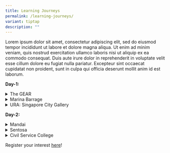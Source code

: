 ```yaml
---
title: Learning Journeys
permalink: /learning-journeys/
variant: tiptap
description: ""
---
```

<p>Lorem ipsum dolor sit amet, consectetur adipiscing elit, sed do eiusmod
tempor incididunt ut labore et dolore magna aliqua. Ut enim ad minim veniam,
quis nostrud exercitation ullamco laboris nisi ut aliquip ex ea commodo
consequat. Duis aute irure dolor in reprehenderit in voluptate velit esse
cillum dolore eu fugiat nulla pariatur. Excepteur sint occaecat cupidatat
non proident, sunt in culpa qui officia deserunt mollit anim id est laborum.</p>
<p></p>
<p><strong>Day-1:</strong>
</p>
<div data-type="detailGroup" class="isomer-accordion isomer-accordion-white">
<details class="isomer-details">
<summary>The GEAR</summary>
<div data-type="detailsContent" class="isomer-details-content">
<p>Lorem ipsum</p>
<div class="isomer-image-wrapper">
<img style="width: 100%" height="auto" width="100%" alt="" src="/images/08_KN_speakers_WSF.jpg">
</div>
</div>
</details>
<details class="isomer-details">
<summary>Marina Barrage</summary>
<div data-type="detailsContent" class="isomer-details-content">
<p></p>
</div>
</details>
<details class="isomer-details">
<summary>URA: Singapore City Gallery</summary>
<div data-type="detailsContent" class="isomer-details-content">
<p>Lorem ipsum</p>
</div>
</details>
</div>
<p></p>
<p><strong>Day-2:</strong>
</p>
<div data-type="detailGroup" class="isomer-accordion isomer-accordion-white">
<details class="isomer-details">
<summary>Mandai</summary>
<div data-type="detailsContent" class="isomer-details-content">
<p></p>
</div>
</details>
<details class="isomer-details">
<summary>Sentosa</summary>
<div data-type="detailsContent" class="isomer-details-content">
<p></p>
</div>
</details>
<details class="isomer-details">
<summary>Civil Service College</summary>
<div data-type="detailsContent" class="isomer-details-content">
<p></p>
</div>
</details>
</div>
<p></p>
<p>Register your interest <a href="test" rel="noopener nofollow" target="_blank">here</a>!</p>
<p></p>